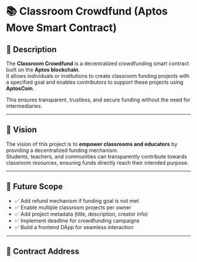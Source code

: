 # 📚 Classroom Crowdfund (Aptos Move Smart Contract)

## 📌 Description
The **Classroom Crowdfund** is a decentralized crowdfunding smart contract built on the **Aptos blockchain**.  
It allows individuals or institutions to create classroom funding projects with a specified goal and enables contributors to support these projects using **AptosCoin**.  

This ensures transparent, trustless, and secure funding without the need for intermediaries.

---

## 🎯 Vision
The vision of this project is to **empower classrooms and educators** by providing a decentralized funding mechanism.  
Students, teachers, and communities can transparently contribute towards classroom resources, ensuring funds directly reach their intended purpose.

---

## 🔮 Future Scope
- ✅ Add refund mechanism if funding goal is not met  
- ✅ Enable multiple classroom projects per owner  
- ✅ Add project metadata (title, description, creator info)  
- ✅ Implement deadline for crowdfunding campaigns  
- ✅ Build a frontend DApp for seamless interaction  

---

## 📍 Contract Address
